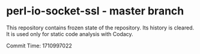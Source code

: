 # perl-io-socket-ssl - master branch

This repository contains frozen state of the repository.
Its history is cleared. It is used only for static code
analysis with Codacy.

Commit Time: 1710997022